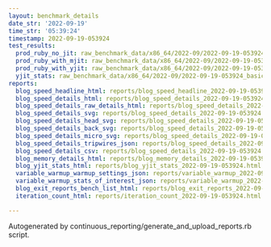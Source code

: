 ```yaml
---
layout: benchmark_details
date_str: '2022-09-19'
time_str: '05:39:24'
timestamp: 2022-09-19-053924
test_results:
  prod_ruby_no_jit: raw_benchmark_data/x86_64/2022-09/2022-09-19-053924_basic_benchmark_prod_ruby_no_jit.json
  prod_ruby_with_mjit: raw_benchmark_data/x86_64/2022-09/2022-09-19-053924_basic_benchmark_prod_ruby_with_mjit.json
  prod_ruby_with_yjit: raw_benchmark_data/x86_64/2022-09/2022-09-19-053924_basic_benchmark_prod_ruby_with_yjit.json
  yjit_stats: raw_benchmark_data/x86_64/2022-09/2022-09-19-053924_basic_benchmark_yjit_stats.json
reports:
  blog_speed_headline_html: reports/blog_speed_headline_2022-09-19-053924.html
  blog_speed_details_html: reports/blog_speed_details_2022-09-19-053924.html
  blog_speed_details_raw_details_html: reports/blog_speed_details_2022-09-19-053924.raw_details.html
  blog_speed_details_svg: reports/blog_speed_details_2022-09-19-053924.svg
  blog_speed_details_head_svg: reports/blog_speed_details_2022-09-19-053924.head.svg
  blog_speed_details_back_svg: reports/blog_speed_details_2022-09-19-053924.back.svg
  blog_speed_details_micro_svg: reports/blog_speed_details_2022-09-19-053924.micro.svg
  blog_speed_details_tripwires_json: reports/blog_speed_details_2022-09-19-053924.tripwires.json
  blog_speed_details_csv: reports/blog_speed_details_2022-09-19-053924.csv
  blog_memory_details_html: reports/blog_memory_details_2022-09-19-053924.html
  blog_yjit_stats_html: reports/blog_yjit_stats_2022-09-19-053924.html
  variable_warmup_warmup_settings_json: reports/variable_warmup_2022-09-19-053924.warmup_settings.json
  variable_warmup_stats_of_interest_json: reports/variable_warmup_2022-09-19-053924.stats_of_interest.json
  blog_exit_reports_bench_list_html: reports/blog_exit_reports_2022-09-19-053924.bench_list.html
  iteration_count_html: reports/iteration_count_2022-09-19-053924.html

---
```

Autogenerated by continuous_reporting/generate_and_upload_reports.rb script.
